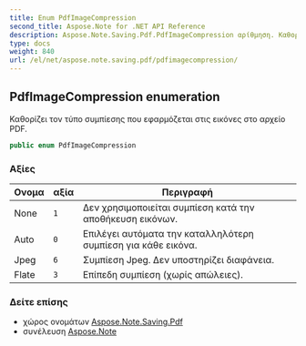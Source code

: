 ```yaml
---
title: Enum PdfImageCompression
second_title: Aspose.Note for .NET API Reference
description: Aspose.Note.Saving.Pdf.PdfImageCompression αρίθμηση. Καθορίζει τον τύπο συμπίεσης που εφαρμόζεται στις εικόνες στο αρχείο PDF.
type: docs
weight: 840
url: /el/net/aspose.note.saving.pdf/pdfimagecompression/
---
```

## PdfImageCompression enumeration

Καθορίζει τον τύπο συμπίεσης που εφαρμόζεται στις εικόνες στο αρχείο PDF.

```csharp
public enum PdfImageCompression
```

### Αξίες

| Ονομα | αξία | Περιγραφή |
| --- | --- | --- |
| None | `1` | Δεν χρησιμοποιείται συμπίεση κατά την αποθήκευση εικόνων. |
| Auto | `0` | Επιλέγει αυτόματα την καταλληλότερη συμπίεση για κάθε εικόνα. |
| Jpeg | `6` | Συμπίεση Jpeg. Δεν υποστηρίζει διαφάνεια. |
| Flate | `3` | Επίπεδη συμπίεση (χωρίς απώλειες). |

### Δείτε επίσης

* χώρος ονομάτων [Aspose.Note.Saving.Pdf](../../aspose.note.saving.pdf/)
* συνέλευση [Aspose.Note](../../)


